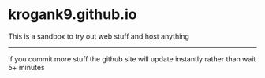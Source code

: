 # krogank9.github.io
This is a sandbox to try out web stuff and host anything

------------

if you commit more stuff the github site will update instantly rather than wait 5+ minutes
